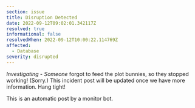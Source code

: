 ```yaml
---
section: issue
title: Disruption Detected
date: 2022-09-12T09:02:01.342117Z
resolved: true
informational: false
resolvedWhen: 2022-09-12T10:00:22.114769Z
affected:
  - Database
severity: disrupted
---
```

*Investigating* - _Someone_ forgot to feed the plot bunnies, so they stopped working! (Sorry.) This incident post will be updated once we have more information. Hang tight!

This is an automatic post by a monitor bot.
        